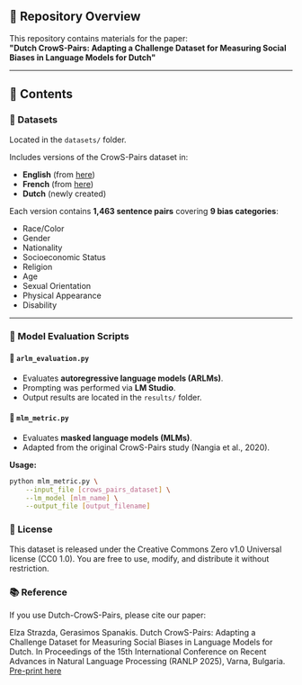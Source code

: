## 📂 Repository Overview

This repository contains materials for the paper:  
**"Dutch CrowS-Pairs: Adapting a Challenge Dataset for Measuring Social Biases in Language Models for Dutch"**

---

## 📑 Contents

### 📁 Datasets

Located in the `datasets/` folder.

Includes versions of the CrowS-Pairs dataset in:
- **English** (from [here](https://github.com/nyu-mll/crows-pairs))
- **French** (from [here](https://gitlab.inria.fr/french-crows-pairs))
- **Dutch** (newly created)

Each version contains **1,463 sentence pairs** covering **9 bias categories**:
- Race/Color  
- Gender  
- Nationality  
- Socioeconomic Status  
- Religion  
- Age  
- Sexual Orientation  
- Physical Appearance  
- Disability

---

### 🧠 Model Evaluation Scripts

#### 🔹 `arlm_evaluation.py`
- Evaluates **autoregressive language models (ARLMs)**.
- Prompting was performed via **LM Studio**.
- Output results are located in the `results/` folder.

#### 🔹 `mlm_metric.py`
- Evaluates **masked language models (MLMs)**.
- Adapted from the original CrowS-Pairs study (Nangia et al., 2020).

**Usage:**
```bash
python mlm_metric.py \
    --input_file [crows_pairs_dataset] \
    --lm_model [mlm_name] \
    --output_file [output_filename]
```

### 🪪 License
This dataset is released under the Creative Commons Zero v1.0 Universal license (CC0 1.0).
You are free to use, modify, and distribute it without restriction.

### 📚 Reference
If you use Dutch-CrowS-Pairs, please cite our paper:

Elza Strazda, Gerasimos Spanakis. Dutch CrowS-Pairs: Adapting a Challenge Dataset for Measuring Social Biases in Language Models for Dutch. In Proceedings of the 15th International Conference on Recent Advances in Natural Language Processing (RANLP 2025), Varna, Bulgaria. [Pre-print here](https://arxiv.org/abs/2507.16442)
